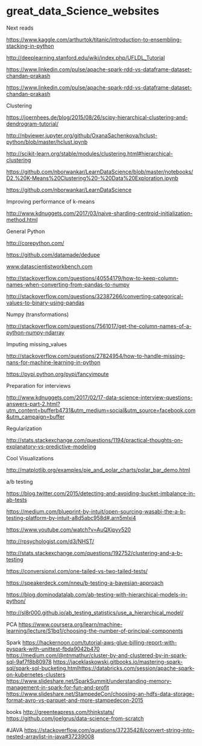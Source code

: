 # great_data_Science_websites

Next reads

https://www.kaggle.com/arthurtok/titanic/introduction-to-ensembling-stacking-in-python

http://deeplearning.stanford.edu/wiki/index.php/UFLDL_Tutorial

https://www.linkedin.com/pulse/apache-spark-rdd-vs-dataframe-dataset-chandan-prakash

https://www.linkedin.com/pulse/apache-spark-rdd-vs-dataframe-dataset-chandan-prakash

Clustering

https://joernhees.de/blog/2015/08/26/scipy-hierarchical-clustering-and-dendrogram-tutorial/

http://nbviewer.jupyter.org/github/OxanaSachenkova/hclust-python/blob/master/hclust.ipynb

http://scikit-learn.org/stable/modules/clustering.html#hierarchical-clustering

https://github.com/nborwankar/LearnDataScience/blob/master/notebooks/D2.%20K-Means%20Clustering%20-%20Data%20Exploration.ipynb

https://github.com/nborwankar/LearnDataScience

Improving performance of k-means

http://www.kdnuggets.com/2017/03/naive-sharding-centroid-initialization-method.html

General Python

http://corepython.com/

https://github.com/datamade/dedupe

www.datascientistworkbench.com

http://stackoverflow.com/questions/40554179/how-to-keep-column-names-when-converting-from-pandas-to-numpy

http://stackoverflow.com/questions/32387266/converting-categorical-values-to-binary-using-pandas

Numpy (transformations)

http://stackoverflow.com/questions/7561017/get-the-column-names-of-a-python-numpy-ndarray

Imputing missing_values

http://stackoverflow.com/questions/27824954/how-to-handle-missing-nans-for-machine-learning-in-python

https://pypi.python.org/pypi/fancyimpute

Preparation for interviews

http://www.kdnuggets.com/2017/02/17-data-science-interview-questions-answers-part-2.html?utm_content=bufferb4731&utm_medium=social&utm_source=facebook.com&utm_campaign=buffer

Regularization

http://stats.stackexchange.com/questions/1194/practical-thoughts-on-explanatory-vs-predictive-modeling

Cool Visualizations

http://matplotlib.org/examples/pie_and_polar_charts/polar_bar_demo.html

a/b testing

https://blog.twitter.com/2015/detecting-and-avoiding-bucket-imbalance-in-ab-tests

https://medium.com/blueprint-by-intuit/open-sourcing-wasabi-the-a-b-testing-platform-by-intuit-a8d5abc958d#.arn5mlxi4

https://www.youtube.com/watch?v=AuQXipyv520

http://rpsychologist.com/d3/NHST/

http://stats.stackexchange.com/questions/192752/clustering-and-a-b-testing

https://conversionxl.com/one-tailed-vs-two-tailed-tests/

https://speakerdeck.com/nneu/b-testing-a-bayesian-approach

https://blog.dominodatalab.com/ab-testing-with-hierarchical-models-in-python/

http://sl8r000.github.io/ab_testing_statistics/use_a_hierarchical_model/

PCA
https://www.coursera.org/learn/machine-learning/lecture/S1bq1/choosing-the-number-of-principal-components

Spark
https://hackernoon.com/tutorial-aws-glue-billing-report-with-pyspark-with-unittest-fbda9042b470
https://medium.com/@ntnmathur/cluster-by-and-clustered-by-in-spark-sql-9af7f8b80978
https://jaceklaskowski.gitbooks.io/mastering-spark-sql/spark-sql-bucketing.htmlhttps://databricks.com/session/apache-spark-on-kubernetes-clusters
https://www.slideshare.net/SparkSummit/understanding-memory-management-in-spark-for-fun-and-profit
https://www.slideshare.net/StampedeCon/choosing-an-hdfs-data-storage-format-avro-vs-parquet-and-more-stampedecon-2015

books
http://greenteapress.com/thinkstats/
https://github.com/joelgrus/data-science-from-scratch


#JAVA
https://stackoverflow.com/questions/37235428/convert-string-into-nested-arraylist-in-java#37239008
